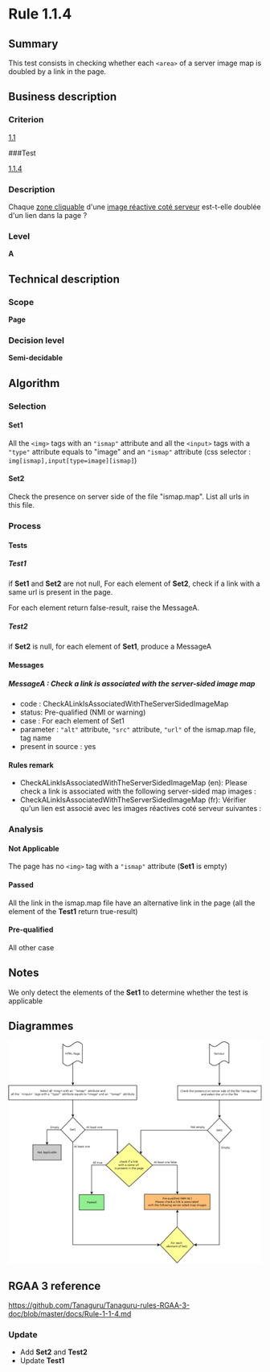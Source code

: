 # Rule 1.1.4

## Summary

This test consists in checking whether each `<area>` of a server image map is doubled by a link in the page.

## Business description

### Criterion

[1.1](http://references.modernisation.gouv.fr/rgaa/criteres.html#crit-1-1)

###Test

[1.1.4](http://references.modernisation.gouv.fr/rgaa/criteres.html#test-1-1-4)

### Description

Chaque <a href="http://references.modernisation.gouv.fr/rgaa/glossaire.html#zone-cliquable">zone cliquable</a> d'une <a href="http://references.modernisation.gouv.fr/rgaa/glossaire.html#image-ractive">image r&eacute;active cot&eacute; serveur</a> est-t-elle doubl&eacute;e d'un lien dans la page ?

### Level

**A**

## Technical description

### Scope

**Page**

### Decision level

**Semi-decidable**

## Algorithm

### Selection

#### Set1

All the `<img>` tags with an `"ismap"` attribute and all the `<input>` tags with a `"type"` attribute equals to "image" and an `"ismap"` attribute (css selector : `img[ismap],input[type=image][ismap]`)

#### Set2

Check the presence on server side of the file "ismap.map". List all urls in this file.

### Process

#### Tests

##### Test1

if **Set1** and **Set2** are not null, For each element of **Set2**, check if a link with a same url is present in the page.

For each element return false-result, raise the MessageA.

##### Test2

if **Set2** is null, for each element of **Set1**, produce a MessageA

#### Messages

##### MessageA : Check a link is associated with the server-sided image map

-    code : CheckALinkIsAssociatedWithTheServerSidedImageMap
-    status: Pre-qualified (NMI or warning)
-    case : For each element of Set1
-    parameter : `"alt"` attribute, `"src"` attribute, `"url"` of the ismap.map file, tag name
-    present in source : yes

#### Rules remark

 * CheckALinkIsAssociatedWithTheServerSidedImageMap (en): Please check a link is associated with the following server-sided map images : 
 * CheckALinkIsAssociatedWithTheServerSidedImageMap (fr): V&eacute;rifier qu'un lien est associ&eacute; avec les images r&eacute;actives cot&eacute; serveur suivantes :  

### Analysis

#### Not Applicable

The page has no `<img>` tag with a `"ismap"` attribute (**Set1** is empty)

#### Passed

All the link in the ismap.map file have an alternative link in the page (all the element of the **Test1** return true-result)

#### Pre-qualified

All other case

## Notes

We only detect the elements of the **Set1** to determine whether the test is applicable

## Diagrammes

![](https://raw.githubusercontent.com/Tanaguru/RGAA3-2016/master/docs/Diagrammes/Test1-1-4.png?token=AI6sA1kFWrjWcf74ozPsFwkDusjGd_q1ks5Y-dj7wA%3D%3D)

## RGAA 3 reference

https://github.com/Tanaguru/Tanaguru-rules-RGAA-3-doc/blob/master/docs/Rule-1-1-4.md

### Update

 * Add **Set2** and **Test2**
 * Update **Test1**
